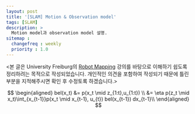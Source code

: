 ```yaml
---
layout: post
title: '[SLAM] Motion & Observation model'
tags: [SLAM]
description: >
  Motion model과 observation model 설명.
sitemap :
  changefreq : weekly
  priority : 1.0
---
```


<본 글은 University Freiburg의 [Robot Mapping](http://ais.informatik.uni-freiburg.de/teaching/ws13/mapping/) 강의를 바탕으로 이해하기 쉽도록 정리하려는 목적으로 작성되었습니다. 개인적인 의견을 포함하여 작성되기 때문에 틀린 부분을 지적해주시면 확인 후 수정토록 하겠습니다.>


$$
\begin{aligned}
bel(x_t)  &= p(x_t \mid z_{1:t},u_{1:t}) \\
          &= \eta p(z_t \mid x_t)\int_{x_{t-1}}p(x_t \mid x_{t-1}, u_{t}) bel(x_{t-1}) dx_{t-1}\\
\end{aligned}
$$


